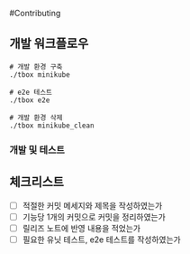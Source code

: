 #Contributing

## 개발 워크플로우
```
# 개발 환경 구축
./tbox minikube

# e2e 테스트
./tbox e2e

# 개발 환경 삭제
./tbox minikube_clean
```

### 개발 및 테스트

## 체크리스트
* [ ] 적절한 커밋 메세지와 제목을 작성하였는가
* [ ] 기능당 1개의 커밋으로 커밋을 정리하였는가
* [ ] 릴리즈 노트에 반영 내용을 적었는가
* [ ] 필요한 유닛 테스트, e2e 테스트를 작성하였는가

